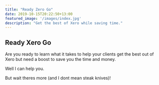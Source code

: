 ```yaml
---
title: "Ready Zero Go"
date: 2019-10-15T20:22:50+13:00
featured_image: '/images/index.jpg'
description: "Get the best of Xero while saving time."
---
```


## Ready Xero Go
Are you ready to learn what it takes to help your clients get the best out of Xero but need a boost to save you the time and money.

Well I can help you.

But wait theres more (and I dont mean steak knives)!



